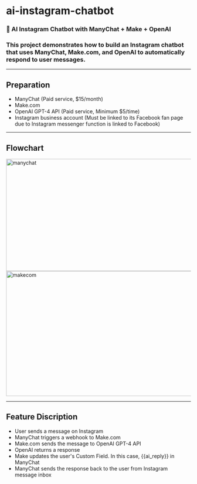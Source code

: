 # ai-instagram-chatbot
### 🤖 AI Instagram Chatbot with ManyChat + Make + OpenAI  
### This project demonstrates how to build an Instagram chatbot that uses ManyChat, Make.com, and OpenAI to automatically respond to user messages. 
---
Preparation
---

- ManyChat  (Paid service, $15/month)
- Make.com 
- OpenAI GPT-4 API (Paid service, Minimum $5/time)
- Instagram business account (Must be linked to its Facebook fan page due to Instagram messenger function is linked to Facebook)

---
Flowchart
---
<img width="913" height="306" alt="manychat" src="https://github.com/user-attachments/assets/1ed75a55-a357-4321-b38b-c306db109060" />
<img width="1084" height="341" alt="makecom" src="https://github.com/user-attachments/assets/752e206e-473c-4aff-9564-bc32c29486f1" />

---
Feature Discription
---
- User sends a message on Instagram
- ManyChat triggers a webhook to Make.com
- Make.com sends the message to OpenAI GPT-4 API
- OpenAI returns a response
- Make updates the user's Custom Field. In this case, {{ai_reply}} in ManyChat
- ManyChat sends the response back to the user from Instagram message inbox
